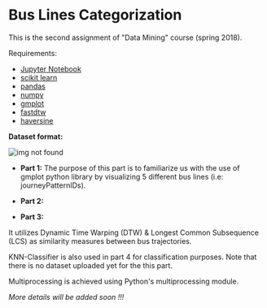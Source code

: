 # Bus Lines Categorization

This is the second assignment of "Data Mining" course (spring 2018).

Requirements:
  * [Jupyter Notebook](http://jupyter.org/install)
  * [scikit learn](http://scikit-learn.org/stable/install.html)
  * [pandas](https://pandas.pydata.org/pandas-docs/stable/install.html)
  * [numpy](https://docs.scipy.org/doc/numpy/user/install.html)
  * [gmplot](https://pypi.org/project/gmplot/)
  * [fastdtw](https://pypi.org/project/fastdtw/)
  * [haversine](https://pypi.org/project/haversine/)
  
**Dataset format:**

![img not found](https://github.com/giorgospan/BusLinesCategorization/blob/master/figure.png "Dataset Format")

  * **Part 1:** The purpose of this part is to familiarize us with the use of gmplot python library by visualizing 5 different bus lines (i.e: journeyPatternIDs). 
  
  * **Part 2:**
  
  * **Part 3:**  


It utilizes Dynamic Time Warping (DTW) & Longest Common Subsequence (LCS) as similarity measures between bus trajectories.    

KNN-Classifier is also used in part 4 for classification purposes. Note that there is no dataset uploaded yet for the this part.    

Multiprocessing is achieved using Python's multiprocessing module.

*More details will be added soon !!!*

